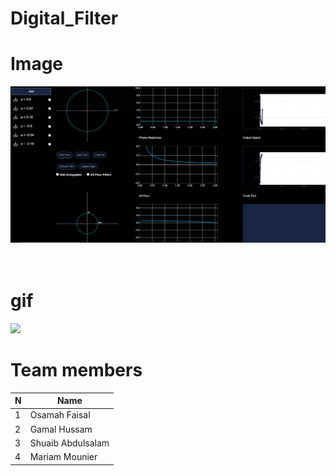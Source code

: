 # Digital_Filter
# Image
<img src="gif/digital_Filter.jpg">
<br><br><br>

# gif 
<IMG SRC="gif/Animation.gif">
<br>

# Team members 
  
| N             | Name          |
| ------------- | ------------- |
| 1             | Osamah Faisal |
| 2             | Gamal Hussam |
| 3             |   Shuaib Abdulsalam |
| 4             |  Mariam Mounier |
